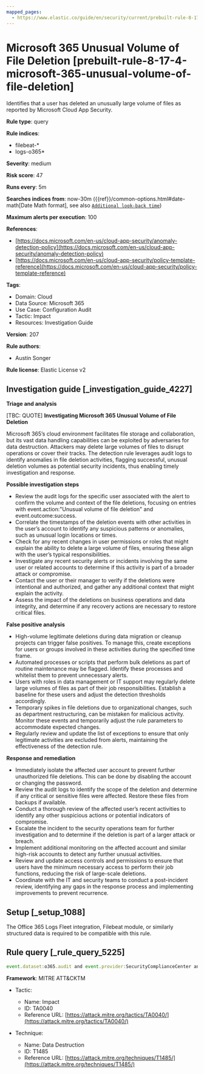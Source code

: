```yaml
---
mapped_pages:
  - https://www.elastic.co/guide/en/security/current/prebuilt-rule-8-17-4-microsoft-365-unusual-volume-of-file-deletion.html
---
```


# Microsoft 365 Unusual Volume of File Deletion [prebuilt-rule-8-17-4-microsoft-365-unusual-volume-of-file-deletion]

Identifies that a user has deleted an unusually large volume of files as reported by Microsoft Cloud App Security.

**Rule type**: query

**Rule indices**:

* filebeat-*
* logs-o365*

**Severity**: medium

**Risk score**: 47

**Runs every**: 5m

**Searches indices from**: now-30m ({{ref}}/common-options.html#date-math[Date Math format], see also [`Additional look-back time`](docs-content://solutions/security/detect-and-alert/create-detection-rule.md#rule-schedule))

**Maximum alerts per execution**: 100

**References**:

* [https://docs.microsoft.com/en-us/cloud-app-security/anomaly-detection-policy](https://docs.microsoft.com/en-us/cloud-app-security/anomaly-detection-policy)
* [https://docs.microsoft.com/en-us/cloud-app-security/policy-template-reference](https://docs.microsoft.com/en-us/cloud-app-security/policy-template-reference)

**Tags**:

* Domain: Cloud
* Data Source: Microsoft 365
* Use Case: Configuration Audit
* Tactic: Impact
* Resources: Investigation Guide

**Version**: 207

**Rule authors**:

* Austin Songer

**Rule license**: Elastic License v2

## Investigation guide [_investigation_guide_4227]

**Triage and analysis**

[TBC: QUOTE]
**Investigating Microsoft 365 Unusual Volume of File Deletion**

Microsoft 365’s cloud environment facilitates file storage and collaboration, but its vast data handling capabilities can be exploited by adversaries for data destruction. Attackers may delete large volumes of files to disrupt operations or cover their tracks. The detection rule leverages audit logs to identify anomalies in file deletion activities, flagging successful, unusual deletion volumes as potential security incidents, thus enabling timely investigation and response.

**Possible investigation steps**

* Review the audit logs for the specific user associated with the alert to confirm the volume and context of the file deletions, focusing on entries with event.action:"Unusual volume of file deletion" and event.outcome:success.
* Correlate the timestamps of the deletion events with other activities in the user’s account to identify any suspicious patterns or anomalies, such as unusual login locations or times.
* Check for any recent changes in user permissions or roles that might explain the ability to delete a large volume of files, ensuring these align with the user’s typical responsibilities.
* Investigate any recent security alerts or incidents involving the same user or related accounts to determine if this activity is part of a broader attack or compromise.
* Contact the user or their manager to verify if the deletions were intentional and authorized, and gather any additional context that might explain the activity.
* Assess the impact of the deletions on business operations and data integrity, and determine if any recovery actions are necessary to restore critical files.

**False positive analysis**

* High-volume legitimate deletions during data migration or cleanup projects can trigger false positives. To manage this, create exceptions for users or groups involved in these activities during the specified time frame.
* Automated processes or scripts that perform bulk deletions as part of routine maintenance may be flagged. Identify these processes and whitelist them to prevent unnecessary alerts.
* Users with roles in data management or IT support may regularly delete large volumes of files as part of their job responsibilities. Establish a baseline for these users and adjust the detection thresholds accordingly.
* Temporary spikes in file deletions due to organizational changes, such as department restructuring, can be mistaken for malicious activity. Monitor these events and temporarily adjust the rule parameters to accommodate expected changes.
* Regularly review and update the list of exceptions to ensure that only legitimate activities are excluded from alerts, maintaining the effectiveness of the detection rule.

**Response and remediation**

* Immediately isolate the affected user account to prevent further unauthorized file deletions. This can be done by disabling the account or changing the password.
* Review the audit logs to identify the scope of the deletion and determine if any critical or sensitive files were affected. Restore these files from backups if available.
* Conduct a thorough review of the affected user’s recent activities to identify any other suspicious actions or potential indicators of compromise.
* Escalate the incident to the security operations team for further investigation and to determine if the deletion is part of a larger attack or breach.
* Implement additional monitoring on the affected account and similar high-risk accounts to detect any further unusual activities.
* Review and update access controls and permissions to ensure that users have the minimum necessary access to perform their job functions, reducing the risk of large-scale deletions.
* Coordinate with the IT and security teams to conduct a post-incident review, identifying any gaps in the response process and implementing improvements to prevent recurrence.


## Setup [_setup_1088]

The Office 365 Logs Fleet integration, Filebeat module, or similarly structured data is required to be compatible with this rule.


## Rule query [_rule_query_5225]

```js
event.dataset:o365.audit and event.provider:SecurityComplianceCenter and event.category:web and event.action:"Unusual volume of file deletion" and event.outcome:success
```

**Framework**: MITRE ATT&CKTM

* Tactic:

    * Name: Impact
    * ID: TA0040
    * Reference URL: [https://attack.mitre.org/tactics/TA0040/](https://attack.mitre.org/tactics/TA0040/)

* Technique:

    * Name: Data Destruction
    * ID: T1485
    * Reference URL: [https://attack.mitre.org/techniques/T1485/](https://attack.mitre.org/techniques/T1485/)



